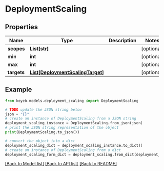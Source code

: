 # DeploymentScaling


## Properties

Name | Type | Description | Notes
------------ | ------------- | ------------- | -------------
**scopes** | **List[str]** |  | [optional] 
**min** | **int** |  | [optional] 
**max** | **int** |  | [optional] 
**targets** | [**List[DeploymentScalingTarget]**](DeploymentScalingTarget.md) |  | [optional] 

## Example

```python
from koyeb.models.deployment_scaling import DeploymentScaling

# TODO update the JSON string below
json = "{}"
# create an instance of DeploymentScaling from a JSON string
deployment_scaling_instance = DeploymentScaling.from_json(json)
# print the JSON string representation of the object
print(DeploymentScaling.to_json())

# convert the object into a dict
deployment_scaling_dict = deployment_scaling_instance.to_dict()
# create an instance of DeploymentScaling from a dict
deployment_scaling_form_dict = deployment_scaling.from_dict(deployment_scaling_dict)
```
[[Back to Model list]](../README.md#documentation-for-models) [[Back to API list]](../README.md#documentation-for-api-endpoints) [[Back to README]](../README.md)


